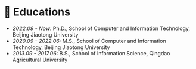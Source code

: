 <span class='anchor' id='Educations'></span>

# 📖 Educations

- *2022.09 - Now:* Ph.D., School of Computer and Information Technology, Beijing Jiaotong University
- *2020.09 - 2022.06:* M.S., School of Computer and Information Technology, Beijing Jiaotong University
- *2013.09 - 2017.06:* B.S., School of Information Science, Qingdao Agricultural University